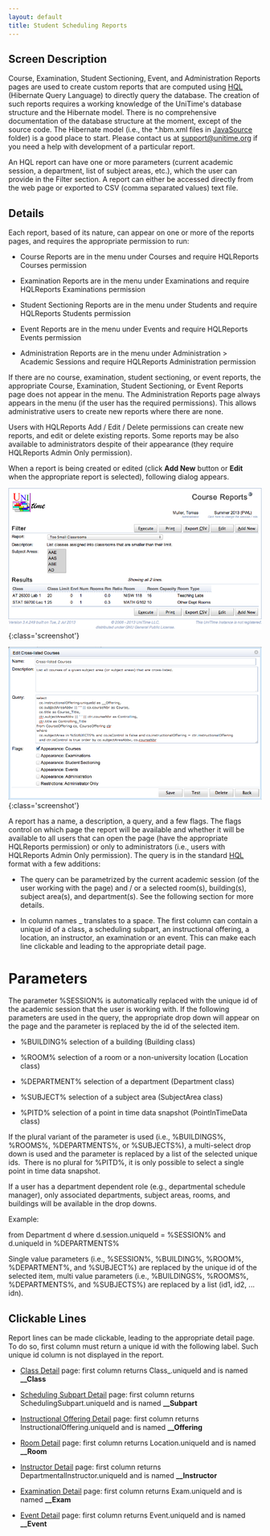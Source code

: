 ```yaml
---
layout: default
title: Student Scheduling Reports
---
```



## Screen Description


 Course, Examination, Student Sectioning, Event, and Administration Reports pages are used to create custom reports that are computed using [HQL](http://docs.jboss.org/hibernate/orm/3.3/reference/en/html/queryhql.html) (Hibernate Query Language) to directly query the database. The creation of such reports requires a working knowledge of the UniTime's database structure and the Hibernate model. There is no comprehensive documentation of the database structure at the moment, except of the source code. The Hibernate model (i.e., the *.hbm.xml files in [JavaSource](https://code.google.com/p/unitime/source/browse/trunk#trunk%2FJavaSource) folder) is a good place to start. Please contact us at [support@unitime.org](mailto:support@unitime.org) if you need a help with development of a particular report.


 An HQL report can have one or more parameters (current academic session, a department, list of subject areas, etc.), which the user can provide in the Filter section. A report can either be accessed directly from the web page or exported to CSV (comma separated values) text file.

## Details


 Each report, based of its nature, can appear on one or more of the reports pages, and requires the appropriate permission to run:

* Course Reports are in the menu under Courses and require HQLReports Courses permission

* Examination Reports are in the menu under Examinations and require HQLReports Examinations permission

* Student Sectioning Reports are in the menu under Students and require HQLReports Students permission

* Event Reports are in the menu under Events and require HQLReports Events permission

* Administration Reports are in the menu under Administration > Academic Sessions and require HQLReports Administration permission


 If there are no course, examination, student sectioning, or event reports, the appropriate Course, Examination, Student Sectioning, or Event Reports page does not appear in the menu. The Administration Reports page always appears in the menu (if the user has the required permissions). This allows administrative users to create new reports where there are none.


 Users with HQLReports Add / Edit / Delete permissions can create new reports, and edit or delete existing reports. Some reports may be also available to administrators despite of their appearance (they require HQLReports Admin Only permission).


 When a report is being created or edited (click **Add New** button or **Edit** when the appropriate report is selected), following dialog appears.


![Student Scheduling Reports](images/student-scheduling-reports-1.png){:class='screenshot'}


![Student Scheduling Reports](images/student-scheduling-reports-2.png){:class='screenshot'}


 A report has a name, a description, a query, and a few flags. The flags control on which page the report will be available and whether it will be available to all users that can open the page (have the appropriate HQLReports permission) or only to administrators (i.e., users with HQLReports Admin Only permission). The query is in the standard [HQL](http://docs.jboss.org/hibernate/orm/3.3/reference/en/html/queryhql.html) format with a few additions:

* The query can be parametrized by the current academic session (of the user working with the page) and / or a selected room(s), building(s), subject area(s), and department(s). See the following section for more details.

* In column names _ translates to a space. The first column can contain a unique id of a class, a scheduling subpart, an instructional offering, a location, an instructor, an examination or an event. This can make each line clickable and leading to the appropriate detail page.

# Parameters


 The parameter %SESSION% is automatically replaced with the unique id of the academic session that the user is working with. If the following parameters are used in the query, the appropriate drop down will appear on the page and the parameter is replaced by the id of the selected item.

* %BUILDING% selection of a building (Building class)

* %ROOM% selection of a room or a non-university location (Location class)

* %DEPARTMENT% selection of a department (Department class)

* %SUBJECT% selection of a subject area (SubjectArea class)

* %PITD% selection of a point in time data snapshot (PointInTimeData class)


 If the plural variant of the parameter is used (i.e., %BUILDINGS%, %ROOMS%, %DEPARTMENTS%, or %SUBJECTS%), a multi-select drop down is used and the parameter is replaced by a list of the selected unique ids.  There is no plural for %PITD%, it is only possible to select a single point in time data snapshot.


 If a user has a department dependent role (e.g., departmental schedule manager), only associated departments, subject areas, rooms, and buildings will be available in the drop downs.


 Example:


 from Department d where d.session.uniqueId = %SESSION% and d.uniqueId in %DEPARTMENTS%


 Single value parameters (i.e., %SESSION%, %BUILDING%, %ROOM%, %DEPARTMENT%, and %SUBJECT%) are replaced by the unique id of the selected item, multi value parameters (i.e., %BUILDINGS%, %ROOMS%, %DEPARTMENTS%, and %SUBJECTS%) are replaced by a list (id1, id2, ... idn).

## Clickable Lines


 Report lines can be made clickable, leading to the appropriate detail page. To do so, first column must return a unique id with the following label. Such unique id column is not displayed in the report.

* [Class Detail](class-detail) page: first column returns Class_.uniqueId and is named **__Class**

* [Scheduling Subpart Detail](scheduling-subpart-detail) page: first column returns SchedulingSubpart.uniqueId and is named **__Subpart**

* [Instructional Offering Detail](instructional-offering-detail) page: first column returns InstructionalOffering.uniqueId and is named **__Offering**

* [Room Detail](room-detail) page: first column returns Location.uniqueId and is named **__Room**

* [Instructor Detail](instructor-detail) page: first column returns DepartmentalInstructor.uniqueId and is named **__Instructor**

* [Examination Detail](examination-detail) page: first column returns Exam.uniqueId and is named **__Exam**

* [Event Detail](event-detail) page: first column returns Event.uniqueId and is named **__Event**
